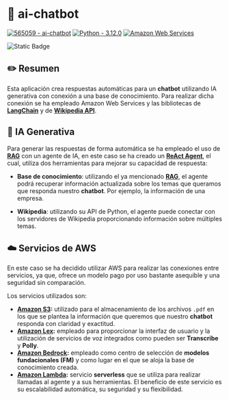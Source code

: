 # 🤖 ai-chatbot

[![565059 - ai-chatbot](https://img.shields.io/badge/565059-ai--chatbot?style=plastic&color=FF8900&logo=github)](https://github.com/565059/ai-chatbot "Go to GitHub repo") [![Python - 3.12.0](https://img.shields.io/static/v1?label=Python&message=3.12.0&color=3776AB&logo=python&logoColor=FFDE56)](https://www.python.org/downloads/release/python-3120/ "Go to Python version") [![Amazon Web Services](https://img.shields.io/static/v1?label=Amazon-Web-Services&message=&color=#232F3E&logo=amazonwebservices&logoColor=FFFFFF)](https://aws.amazon.com "Go to AWS console")

![Static Badge](https://img.shields.io/badge/Amazon_Web_Services-a?style=plastic&logo=amazonwebservices)

## ✏️ Resumen

Esta aplicación crea respuestas automáticas para un **chatbot** utilizando IA generativa con conexión a una base de conocimiento. Para realizar dicha conexión se ha empleado Amazon Web Services y las bibliotecas de [**LangChain**](https://github.com/langchain-ai/langchain) y de [**Wikipedia API**](https://github.com/martin-majlis/Wikipedia-API).

## 🧬 IA Generativa

Para generar las respuestas de forma automática se ha empleado el uso de [**RAG**](https://aws.amazon.com/what-is/retrieval-augmented-generation/) con un agente de IA, en este caso se ha creado un [**ReAct Agent**](https://react-lm.github.io/), el cual, utiliza dos herramientas para mejorar su capacidad de respuesta:

* **Base de conocimiento**: utilizando el ya mencionado [**RAG**](https://aws.amazon.com/what-is/retrieval-augmented-generation/), el agente podrá recuperar información actualizada sobre los temas que queramos que responda nuestro **chatbot**. Por ejemplo, la información de una empresa.  

* **Wikipedia**: utilizando su API de Python, el agente puede conectar con los servidores de Wikipedia proporcionando información sobre múltiples temas.

## ☁️ Servicios de AWS

En este caso se ha decidido utilizar AWS para realizar las conexiones entre servicios, ya que, ofrece un modelo pago por uso bastante asequible y una seguridad sin comparación.

Los servicios utilizados son:

* **[Amazon S3](https://aws.amazon.com/s3):** utilizado para el almacenamiento de los archivos `.pdf` en los que se plantea la información que queremos que nuestro **chatbot** responda con claridad y exactitud.
* **[Amazon Lex](https://aws.amazon.com/lex/):** empleado para proporcionar la interfaz de usuario y la utilización de servicios de voz integrados como pueden ser **Transcribe** y **Polly**.
* **[Amazon Bedrock](https://aws.amazon.com/bedrock/):** empleado como centro de selección de **modelos fundacionales (FM)** y como lugar en el que se aloja la base de conocimiento creada.
* **[Amazon Lambda](https://aws.amazon.com/lambda/):** servicio **serverless** que se utiliza para realizar llamadas al agente y a sus herramientas. El beneficio de este servicio es su escalabilidad automática, su seguridad y su flexibilidad.

